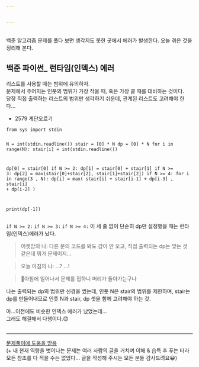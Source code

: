 ```yaml
---


---
```


<br>
백준 알고리즘 문제를 풀다 보면 생각지도 못한 곳에서 에러가 발생한다.
오늘 겪은 것을 정리해 본다.
<h2 id="백준-파이썬_-런타임인덱스-에러">백준 파이썬_ 런타임(인덱스) 에러</h2>
<p>리스트를 사용할 때는 범위에 유의하자.<br>
문제에서 주어지는 인풋의 범위가 가장 작을 때, 혹은 가장 클 때를 대비하는 것이다.<br>
당장 직접 출력하는 리스트의 범위만 생각하기 쉬운데, 관계된 리스트도 고려해야 한다…</p>
<ul>
<li>2579 계단오르기</li>
</ul>
<pre><code>from sys import stdin

N = int(stdin.readline())
stair = [0] * N
dp = [0] * N
for i in  range(N):
	stair[i] = int(stdin.readline())

dp[0] = stair[0]
if N &gt;= 2:
	dp[1] = stair[0] + stair[1]
if N &gt;= 3:
	dp[2] = max(stair[0]+stair[2], stair[1]+stair[2])
if N &gt;= 4:
	for i in  range(3 , N):
		dp[i] = max( stair[i] + stair[i-1] + dp[i-3] , stair[i] + dp[i-2] )

print(dp[-1])
</code></pre>
<p><code>if N &gt;= 2:</code> <code>if N &gt;= 3:</code> <code>if N &gt;= 4:</code> 이 세 줄 없이 단순히 dp만 설정했을 때는 런타임(인덱스)에러가 났다.</p>
<blockquote>
<p>어젯밤의 나: 다른 분의 코드를 봐도 감이 안 오고, 직접 출력되는 dp는 맞는 것 같은데 뭐가 문제이지…</p>
</blockquote>
<blockquote>
<p>오늘 아침의 나: …? …!</p>
</blockquote>
<blockquote>
<p>🤣아침에 일어나서 문제를 접하니 머리가 돌아가는구나</p>
</blockquote>
<p>나는 출력되는 dp의 범위만 신경을 썼는데, 인풋 N은 stair의 범위를 제한하며, stair는 dp를 만들어내므로 인풋 N과 stair, dp 셋을 함께 고려해야 하는 것.</p>
<p>아…이전에도 비슷한 인덱스 에러가 났었는데…<br>
그래도 해결해서 다행이다.😊<br>
<br></p>
<hr>
<p><a href="https://daimhada.tistory.com/181">문제풀이에 도움을 받음</a><br>
(+ 내 현재 역량을 벗어나는 문제는 여러 사람의 글을 거치며 이해 &amp; 습득 후 푸는 터라 모든 참조를 다 적을 수는 없었다… 글을 작성해 주시는 모든 분들 감사드려요😀)</p>

